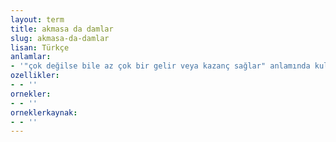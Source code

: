 ```yaml
---
layout: term
title: akmasa da damlar
slug: akmasa-da-damlar
lisan: Türkçe
anlamlar:
- '"çok değilse bile az çok bir gelir veya kazanç sağlar" anlamında kullanılan bir söz'
ozellikler:
- - ''
ornekler:
- - ''
orneklerkaynak:
- - ''
---
```

